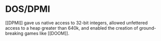 # DOS/DPMI

[[DPMI]] gave us native access to 32-bit integers, allowed unfettered access to a heap greater than 640k, and enabled the creation of ground-breaking games like [[DOOM]]. 
